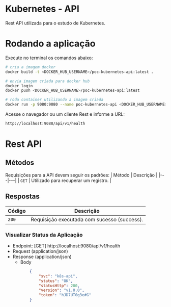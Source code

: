 # Kubernetes - API

Rest API utilizada para o estudo de Kubernetes.

# Rodando a aplicação

Execute no terminal os comandos abaixo:

```sh
# cria a imagem docker
docker build -t <DOCKER_HUB_USERNAME>/poc-kubernetes-api:latest .

# envia imagem criada para docker hub
docker login
docker push <DOCKER_HUB_USERNAME>/poc-kubernetes-api:latest
```

```sh
# roda container utilizando a imagem criada
docker run -p 9080:9080 --name poc-kubernetes-api <DOCKER_HUB_USERNAME>/poc-kubernetes-api:latest


```

Acesse o navegador ou um cliente Rest e informe a URL:

```sh
http://localhost:9080/api/v1/health
```

# Rest API
## Métodos
Requisições para a API devem seguir os padrões:
| Método | Descrição |
|---|---|
| `GET` | Utilizado para recuperar um registro. |

## Respostas

| Código | Descrição |
|---|---|
| `200` | Requisição executada com sucesso (success).|

### Visualizar Status da Aplicação
+ Endpoint: [GET] http://localhost:9080/api/v1/health
+ Request (application/json)
+ Response (application/json)
    + Body
        ```json
            {
                "svc": "k8s-api",
                "status": "OK",
                "statusHttp": 200,
                "version": "v1.0.0",
                "token": "hJD7UT0g3e#G"
            }
        ```